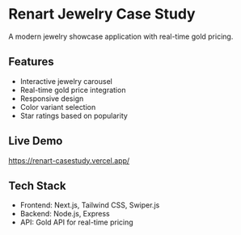 # Renart Jewelry Case Study

A modern jewelry showcase application with real-time gold pricing.

## Features
- Interactive jewelry carousel
- Real-time gold price integration
- Responsive design
- Color variant selection
- Star ratings based on popularity

## Live Demo
https://renart-casestudy.vercel.app/

## Tech Stack
- Frontend: Next.js, Tailwind CSS, Swiper.js
- Backend: Node.js, Express
- API: Gold API for real-time pricing
